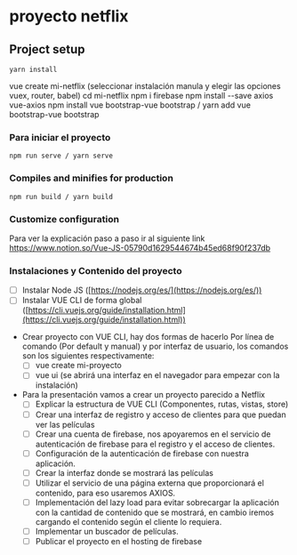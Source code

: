 # proyecto netflix

## Project setup
```
yarn install
```

vue create mi-netflix (seleccionar instalación manula y elegir las opciones vuex, router, babel)
cd mi-netflix
npm i firebase
npm install --save axios vue-axios
npm install vue bootstrap-vue bootstrap / yarn add vue bootstrap-vue bootstrap

### Para iniciar el proyecto
```
npm run serve / yarn serve
```

### Compiles and minifies for production
```
npm run build / yarn build
```

### Customize configuration
Para ver la explicación paso a paso ir al siguiente link https://www.notion.so/Vue-JS-05790d1629544674b45ed68f90f237db

### Instalaciones y Contenido del proyecto
- [ ]  Instalar Node JS ([https://nodejs.org/es/](https://nodejs.org/es/))
- [ ]  Instalar VUE CLI de forma global ([https://cli.vuejs.org/guide/installation.html](https://cli.vuejs.org/guide/installation.html))

- Crear proyecto con VUE CLI, hay dos formas de hacerlo
    Por línea de comando (Por default y manual) y por interfaz de usuario, los comandos son los siguientes respectivamente:
    - [ ]  vue create mi-proyecto
    - [ ]  vue ui (se abrirá una interfaz en el navegador para empezar con la instalación)
    
- Para la presentación vamos a crear un proyecto parecido a Netflix
    - [ ]  Explicar la estructura de VUE CLI (Componentes, rutas, vistas, store)
    - [ ]  Crear una interfaz de registro y acceso de clientes para que puedan ver las películas
    - [ ]  Crear una cuenta de firebase, nos apoyaremos en el servicio de autenticación de firebase  para el registro y el acceso de clientes.
    - [ ]  Configuración de la autenticación de firebase con nuestra aplicación.
    - [ ]  Crear la interfaz donde se mostrará las películas
    - [ ]  Utilizar el servicio de una página externa que proporcionará el contenido, para eso usaremos AXIOS.
    - [ ]  Implementación del lazy load para evitar sobrecargar la aplicación con la cantidad de contenido que se mostrará, en cambio iremos cargando el contenido según el cliente lo requiera.
    - [ ]  Implementar un buscador de películas.
    - [ ]  Publicar el proyecto en el hosting de firebase
